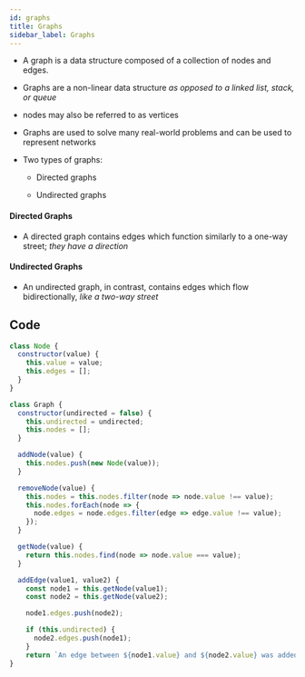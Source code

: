 ```yaml
---
id: graphs
title: Graphs
sidebar_label: Graphs
---
```


- A graph is a data structure composed of a collection of nodes and
edges.

- Graphs are a non-linear data structure _as opposed to a linked list, stack, or queue_

- nodes may also be referred to as vertices

- Graphs are used to solve many real-world problems and can be used
to represent networks

- Two types of graphs:

  - Directed graphs

  - Undirected graphs

#### Directed Graphs

- A directed graph contains edges which function similarly to a one-way
street; _they have a direction_

#### Undirected Graphs

- An undirected graph, in contrast, contains edges which flow bidirectionally, _like a two-way street_

## Code

```js
class Node {
  constructor(value) {
    this.value = value;
    this.edges = [];
  }
}

class Graph {
  constructor(undirected = false) {
    this.undirected = undirected;
    this.nodes = [];
  }

  addNode(value) {
    this.nodes.push(new Node(value));
  }

  removeNode(value) {
    this.nodes = this.nodes.filter(node => node.value !== value);
    this.nodes.forEach(node => {
      node.edges = node.edges.filter(edge => edge.value !== value);
    });
  }

  getNode(value) {
    return this.nodes.find(node => node.value === value);
  }

  addEdge(value1, value2) {
    const node1 = this.getNode(value1);
    const node2 = this.getNode(value2);

    node1.edges.push(node2);

    if (this.undirected) {
      node2.edges.push(node1);
    }
    return `An edge between ${node1.value} and ${node2.value} was added`;
}
